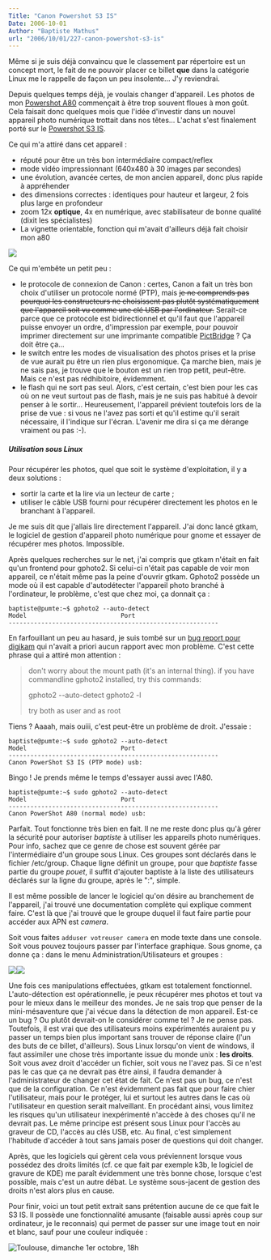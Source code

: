 ```yaml
---
Title: "Canon Powershot S3 IS"
Date: 2006-10-01
Author: "Baptiste Mathus"
url: "2006/10/01/227-canon-powershot-s3-is"
---
```




Même si je suis déjà convaincu que le classement par répertoire est un
concept mort, le fait de ne pouvoir placer ce billet **que** dans la
catégorie Linux me le rappelle de façon un peu insolente... J'y
reviendrai.

Depuis quelques temps déjà, je voulais changer d'appareil. Les photos de
mon [Powershot
A80](http://www.cnetfrance.fr/produits/materiels/appareils_photo/test/0,39030521,39130609,00.htm)
commençait à être trop souvent floues à mon goût. Cela faisait donc
quelques mois que l'idée d'investir dans un nouvel appareil photo
numérique trottait dans nos têtes... L'achat s'est finalement porté sur
le [Powershot S3
IS](http://www.dpreview.com/reviews/CanonS3IS/Default.asp).

Ce qui m'a attiré dans cet appareil :

-   réputé pour être un très bon intermédiaire compact/reflex
-   mode vidéo impressionnant (640x480 à 30 images par secondes)
-   une évolution, avancée certes, de mon ancien appareil, donc plus
    rapide à appréhender
-   des dimensions correctes : identiques pour hauteur et largeur, 2
    fois plus large en profondeur
-   zoom 12x **optique**, 4x en numérique, avec stabilisateur de bonne
    qualité (dixit les spécialistes)
-   La vignette orientable, fonction qui m'avait d'ailleurs déjà fait
    choisir mon a80

![](/dotclear/images/s3is.jpg)

Ce qui m'embête un petit peu :

-   le protocole de connexion de Canon : certes, Canon a fait un très
    bon choix d'utiliser un protocole normé (PTP), mais ~~je ne
    comprends pas pourquoi les constructeurs ne choisissent pas plutôt
    systématiquement que l'appareil soit vu comme une clé USB par
    l'ordinateur.~~ Serait-ce parce que ce protocole est bidirectionnel
    et qu'il faut que l'appareil puisse envoyer un ordre, d'impression
    par exemple, pour pouvoir imprimer directement sur une imprimante
    compatible [PictBridge](http://fr.wikipedia.org/wiki/Pictbridge) ?
    Ça doit être ça...
-   le switch entre les modes de visualisation des photos prises et la
    prise de vue aurait pu être un rien plus ergonomique. Ça marche
    bien, mais je ne sais pas, je trouve que le bouton est un rien trop
    petit, peut-être. Mais ce n'est pas rédhibitoire, évidemment.
-   le flash qui ne sort pas seul. Alors, c'est certain, c'est bien pour
    les cas où on ne veut surtout pas de flash, mais je ne suis pas
    habitué à devoir penser à le sortir... Heureusement, l'appareil
    prévient toutefois lors de la prise de vue : si vous ne l'avez pas
    sorti et qu'il estime qu'il serait nécessaire, il l'indique sur
    l'écran. L'avenir me dira si ça me dérange vraiment ou pas :-).

##### Utilisation sous Linux

Pour récupérer les photos, quel que soit le système d'exploitation, il y
a deux solutions :

-   sortir la carte et la lire via un lecteur de carte ;
-   utiliser le câble USB fourni pour récupérer directement les photos
    en le branchant à l'appareil.

Je me suis dit que j'allais lire directement l'appareil. J'ai donc lancé
gtkam, le logiciel de gestion d'appareil photo numérique pour gnome et
essayer de récupérer mes photos. Impossible.

Après quelques recherches sur le net, j'ai compris que gtkam n'était en
fait qu'un frontend pour gphoto2. Si celui-ci n'était pas capable de
voir mon appareil, ce n'était même pas la peine d'ouvrir gtkam. Gphoto2
possède un mode où il est capable d'autodétecter l'appareil photo
branché à l'ordinateur, le problème, c'est que chez moi, ça donnait ça :

    baptiste@pumte:~$ gphoto2 --auto-detect
    Model                          Port
    ----------------------------------------------------------

En farfouillant un peu au hasard, je suis tombé sur un [bug report pour
digikam](http://sourceforge.net/mailarchive/forum.php?thread_id=7444192&forum_id=35249)
qui n'avait a priori aucun rapport avec mon problème. C'est cette phrase
qui a attiré mon attention :

> don't worry about the mount path (it's an internal thing). if you have
> commandline gphoto2 installed, try this commands:
>
> gphoto2 --auto-detect gphoto2 -l
>
> try both as user and as root

Tiens ? Aaaah, mais ouiii, c'est peut-être un problème de droit.
J'essaie :

    baptiste@pumte:~$ sudo gphoto2 --auto-detect
    Model                          Port
    ----------------------------------------------------------
    Canon PowerShot S3 IS (PTP mode) usb:

Bingo ! Je prends même le temps d'essayer aussi avec l'A80.

    baptiste@pumte:~$ sudo gphoto2 --auto-detect
    Model                          Port
    ----------------------------------------------------------
    Canon PowerShot A80 (normal mode) usb:

Parfait. Tout fonctionne très bien en fait. Il ne me reste donc plus
qu'à gérer la sécurité pour autoriser *baptiste* à utiliser les
appareils photo numériques. Pour info, sachez que ce genre de chose est
souvent gérée par l'intermédiaire d'un groupe sous Linux. Ces groupes
sont déclarés dans le fichier /etc/group. Chaque ligne définit un
groupe, pour que *baptiste* fasse partie du groupe *pouet*, il suffit
d'ajouter baptiste à la liste des utilisateurs déclarés sur la ligne du
groupe, après le ":", simple.

Il est même possible de lancer le logiciel qu'on désire au branchement
de l'appareil, j'ai trouvé une documentation complète qui explique
comment faire. C'est là que j'ai trouvé que le groupe duquel il faut
faire partie pour accéder aux APN est *camera*.

Soit vous faites `adduser votreuser camera` en mode texte dans une
console. Soit vous pouvez toujours passer par l'interface graphique.
Sous gnome, ça donne ça : dans le menu Administration/Utilisateurs et
groupes :

![](/dotclear/images/gnome/gnome-groups.png)![](/dotclear/images/gnome/gnome-membre-groupe-camera.png)

Une fois ces manipulations effectuées, gtkam est totalement fonctionnel.
L'auto-détection est opérationnelle, je peux récupérer mes photos et
tout va pour le mieux dans le meilleur des mondes. Je ne sais trop que
penser de la mini-mésaventure que j'ai vécue dans la détection de mon
appareil. Est-ce un bug ? Ou plutôt devrait-on le considérer comme tel ?
Je ne pense pas. Toutefois, il est vrai que des utilisateurs moins
expérimentés auraient pu y passer un temps bien plus important sans
trouver de réponse claire (l'un des buts de ce billet, d'ailleurs). Sous
Linux lorsqu'on vient de windows, il faut assimiler une chose très
importante issue du monde unix : **les droits**. Soit vous avez droit
d'accéder un fichier, soit vous ne l'avez pas. Si ce n'est pas le cas
que ça ne devrait pas être ainsi, il faudra demander à l'administrateur
de changer cet état de fait. Ce n'est pas un bug, ce n'est que de la
configuration. Ce n'est évidemment pas fait que pour faire chier
l'utilisateur, mais pour le protéger, lui et surtout les autres dans le
cas où l'utilisateur en question serait malveillant. En procédant ainsi,
vous limitez les risques qu'un utilisateur inexpérimenté n'accède à des
choses qu'il ne devrait pas. Le même principe est présent sous Linux
pour l'accès au graveur de CD, l'accès au clés USB, etc. Au final, c'est
simplement l'habitude d'accéder à tout sans jamais poser de questions
qui doit changer.

Après, que les logiciels qui gèrent cela vous préviennent lorsque vous
possédez des droits limités (cf. ce que fait par exemple k3b, le
logiciel de gravure de KDE) me paraît évidemment une très bonne chose,
lorsque c'est possible, mais c'est un autre débat. Le système
sous-jacent de gestion des droits n'est alors plus en cause.

Pour finir, voici un tout petit extrait sans prétention aucune de ce que
fait le S3 IS. Il possède une fonctionnalité amusante (faisable aussi
après coup sur ordinateur, je le reconnais) qui permet de passer sur une
image tout en noir et blanc, sauf pour une couleur indiquée :

![Toulouse, dimanche 1er octobre, 18h](/dotclear/images/photos/test.jpg)

